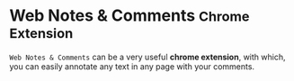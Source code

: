 # Web Notes & Comments <small>Chrome Extension</small>

`Web Notes & Comments` can be a very useful **chrome extension**, with which, you can easily annotate any text in any page with your comments.
